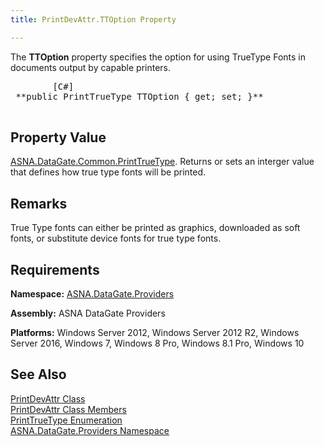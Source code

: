 ```yaml
---
title: PrintDevAttr.TTOption Property

---
```


The **TTOption** property specifies the option for using TrueType Fonts in documents output by capable printers. 
<pre class="prettyprint">
        <span class="lang">[C#]</span>
 **public PrintTrueType TTOption { get; set; }** 
      </pre>


## Property Value

[ASNA.DataGate.Common.PrintTrueType](print-true-type-enumeration.html). Returns or sets an interger value that defines how true type fonts will be printed. 
## Remarks

True Type fonts can either be printed as graphics, downloaded as soft fonts, or substitute device fonts for true type fonts.
## Requirements

**Namespace:** [ ASNA.DataGate.Providers](datagate-providers-namespace.html) 

**Assembly:** ASNA DataGate Providers

**Platforms:** Windows Server 2012, Windows Server 2012 R2, Windows Server 2016, Windows 7, Windows 8 Pro, Windows 8.1 Pro, Windows 10
## See Also


[PrintDevAttr Class](print-dev-attr-class.html)
      <br />
[PrintDevAttr Class Members](print-dev-attr-members.html)
      <br />
[PrintTrueType Enumeration](print-true-type-enumeration.html)
      <br />
[ASNA.DataGate.Providers Namespace](datagate-providers-namespace.html)

